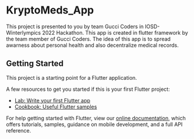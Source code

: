 # KryptoMeds_App

This project is presented to you by team Gucci Coders in IOSD-Winterlympics 2022 Hackathon.
This app is created in flutter framework by the team member of Gucci Coders.
The idea of this app is to spread awarness about personal health and also decentralize medical records. 

## Getting Started

This project is a starting point for a Flutter application.

A few resources to get you started if this is your first Flutter project:

- [Lab: Write your first Flutter app](https://flutter.dev/docs/get-started/codelab)
- [Cookbook: Useful Flutter samples](https://flutter.dev/docs/cookbook)

For help getting started with Flutter, view our
[online documentation](https://flutter.dev/docs), which offers tutorials,
samples, guidance on mobile development, and a full API reference.
